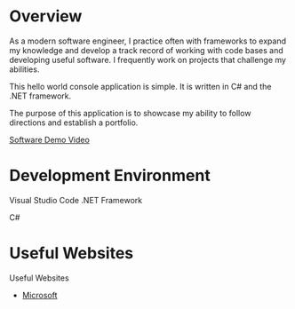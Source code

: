 # Overview

As a modern software engineer, I practice often with frameworks to expand my knowledge and develop a track record of working with code bases and developing useful software. I frequently work on projects that challenge my abilities.

This hello world console application is simple. It is written in C# and the .NET framework.

The purpose of this application is to showcase my ability to follow directions and establish a portfolio.


[Software Demo Video](https://youtu.be/x116oQSAvAc)

# Development Environment

Visual Studio Code
.NET Framework

C#

# Useful Websites

Useful Websites
* [Microsoft](https://learn.microsoft.com/en-us/dotnet/core/tutorials/with-visual-studio-code)